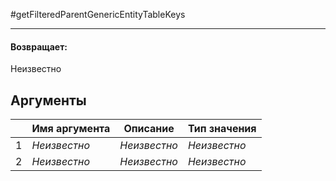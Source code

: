 #getFilteredParentGenericEntityTableKeys

---



#### Возвращает:

Неизвестно

## Аргументы

|  | Имя аргумента | Описание | Тип значения |
| --- | --- | --- | --- |
| 1 | *Неизвестно* | *Неизвестно* | *Неизвестно* |
| 2 | *Неизвестно* | *Неизвестно* | *Неизвестно* |

